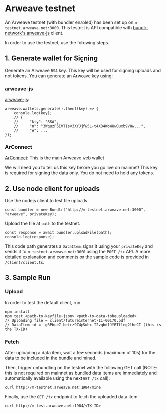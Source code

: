 # Arweave testnet

An Arweave testnet (with bundler enabled) has been set up on `m-testnet.arweave.net:3000`. This testnet is API compatible with [bundlr-network's arweave-js](https://github.com/Bundlr-Network/js-client) client. 

In order to use the testnet, use the following steps. 

## 1. Generate wallet for Signing
Generate an Arweave `RSA` key. This key will be used for signing uploads and not tokens. You can generate an Arweave key using: 
### arweave-js

[arweave-js](https://github.com/ArweaveTeam/arweave-js#create-a-new-wallet-and-private-key): 
```
arweave.wallets.generate().then((key) => {
    console.log(key);
    // {
    //     "kty": "RSA",
    //     "n": "3WquzP5IVTIsv3XYJjfw5L-t4X34WoWHwOuxb9V8w...",
    //     "e": ...
});
```

### ArConnect
[ArConnect](https://www.arconnect.io/): This is the main Arweave web wallet

We will need you to tell us this key before you go live on mainnet! This key is required for signing the data only. You do not need to hold any tokens.

## 2. Use node client for uploads 

Use the nodejs client to test file uploads. 
```
const bundler = new Bundlr("http://m-testnet.arweave.net:3000", "arweave", privateKey);
```

Upload the file at `path` to the testnet. 
```
const response = await bundler.uploadFile(path);
console.log(response);
```

This code path generates a `DataItem`, signs it using your `privateKey` and sends it to `m-testnet.arweave.net:3000` using the `POST /tx` API. A more detailed explanation and comments on the sample code is provided in `/client/client.ts`. 

## 3. Sample Run

### Upload

In order to test the default client, run
```
npm install
npm test <path-to-keyfile-json> <path-to-data-tobeuploaded>
// Uploading file = client/futureinternet-11-00170.pdf
// DataItem id =  gRPbue7-beLrz9Z4pSuhx-I2vqbd1JYBTfleg2lheCI (this is the TX-ID)
```

### Fetch

After uploading a data item, wait a few seconds (maximum of 10s) for the data to be included in the bundle and mined. 
 
Then, trigger unbundling on the testnet with the following GET call (NOTE: this is not required on mainnet as bundled data items are immediately and automatically available using the next `GET /tx` call): 

```
curl http://m-testnet.arweave.net:1984/mine
```

Finally, use the `GET /tx` endpoint to fetch the uploaded data item. 
```
curl http://m-test.arweave.net:1984/<TX-ID>
```
